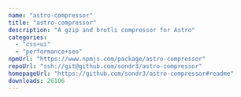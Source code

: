 ```yaml
---
name: "astro-compressor"
title: "astro-compressor"
description: "A gzip and brotli compressor for Astro"
categories:
  - "css+ui"
  - "performance+seo"
npmUrl: "https://www.npmjs.com/package/astro-compressor"
repoUrl: "ssh://git@github.com/sondr3/astro-compressor"
homepageUrl: "https://github.com/sondr3/astro-compressor#readme"
downloads: 26106
---
```

